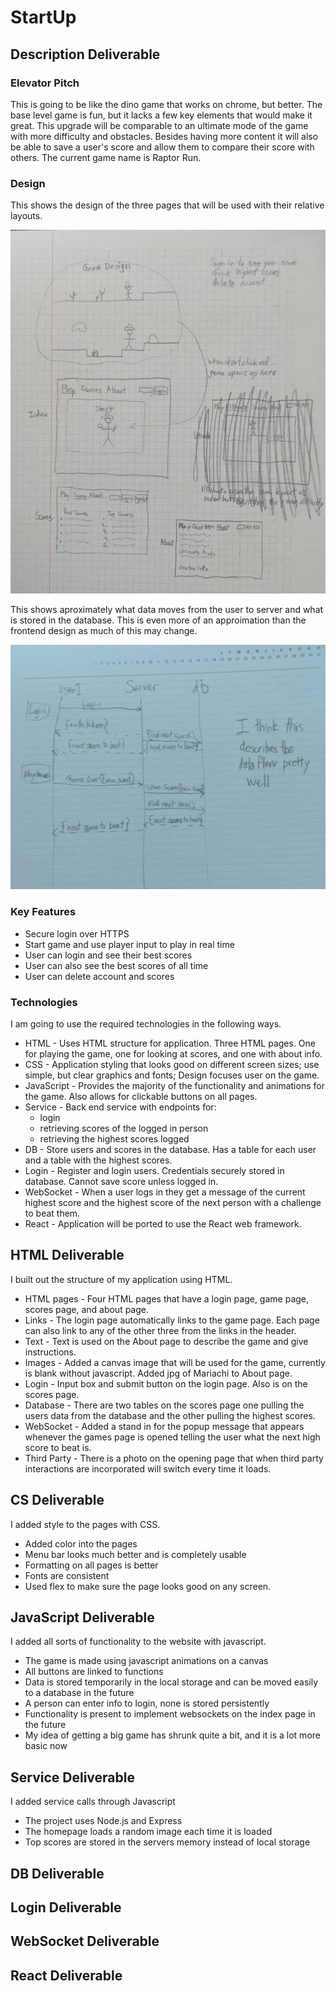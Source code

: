 # StartUp


## Description Deliverable


### Elevator Pitch
This is going to be like the dino game that works on chrome, but better. The base level 
game is fun, but it lacks a few key elements that would make it great. This upgrade will be 
comparable to an ultimate mode of the game with more difficulty and obstacles. 
Besides having more content it will also be able to save a user's score and allow 
them to compare their score with others. The current game name is Raptor Run. 

### Design

This shows the design of the three pages that will be used with their relative layouts.

![Mock](Design2.jpg)

This shows aproximately what data moves from the user to server and what is stored in the database. 
This is even more of an approimation than the frontend design as much of this may change. 

![Mock](BackEnd.jpg)

### Key Features
- Secure login over HTTPS
- Start game and use player input to play in real time
- User can login and see their best scores
- User can also see the best scores of all time
- User can delete account and scores

### Technologies
I am going to use the required technologies in the following ways.

- HTML - Uses HTML structure for application. Three HTML pages. One for playing the game, one for looking at scores, and one with about info.
- CSS - Application styling that looks good on different screen sizes; use simple, but clear graphics and fonts; Design focuses user on the game.
- JavaScript - Provides the majority of the functionality and animations for the game. Also allows for clickable buttons on all pages. 
- Service - Back end service with endpoints for:
    - login
    - retrieving scores of the logged in person
    - retrieving the highest scores logged
- DB - Store users and scores in the database. Has a table for each user and a table with the highest scores.
- Login - Register and login users. Credentials securely stored in database. Cannot save score unless logged in. 
- WebSocket - When a user logs in they get a message of the current highest score and the highest score of the next person with a challenge to beat them. 
- React - Application will be ported to use the React web framework.


## HTML Deliverable
I built out the structure of my application using HTML.

- HTML pages - Four HTML pages that have a login page, game page, scores page, and about page.
- Links - The login page automatically links to the game page. Each page can also link to any of the other three from the links in the header. 
- Text - Text is used on the About page to describe the game and give instructions. 
- Images - Added a canvas image that will be used for the game, currently is blank without javascript. Added jpg of Mariachi to About page. 
- Login - Input box and submit button on the login page. Also is on the scores page.
- Database - There are two tables on the scores page one pulling the users data from the database and the other pulling the highest scores. 
- WebSocket - Added a stand in for the popup message that appears whenever the games page is opened telling the user what the next high score to beat is.
- Third Party - There is a photo on the opening page that when third party interactions are incorporated will switch every time it loads. 


## CS Deliverable
I added style to the pages with CSS.

- Added color into the pages
- Menu bar looks much better and is completely usable
- Formatting on all pages is better
- Fonts are consistent
- Used flex to make sure the page looks good on any screen. 

## JavaScript Deliverable
I added all sorts of functionality to the website with javascript.

- The game is made using javascript animations on a canvas
- All buttons are linked to functions
- Data is stored temporarily in the local storage and can be moved easily to a database in the future
- A person can enter info to login, none is stored persistently
- Functionality is present to implement websockets on the index page in the future
- My idea of getting a big game has shrunk quite a bit, and it is a lot more basic now

## Service Deliverable
I added service calls through Javascript

- The project uses Node.js and Express
- The homepage loads a random image each time it is loaded
- Top scores are stored in the servers memory instead of local storage

## DB Deliverable

## Login Deliverable

## WebSocket Deliverable

## React Deliverable
